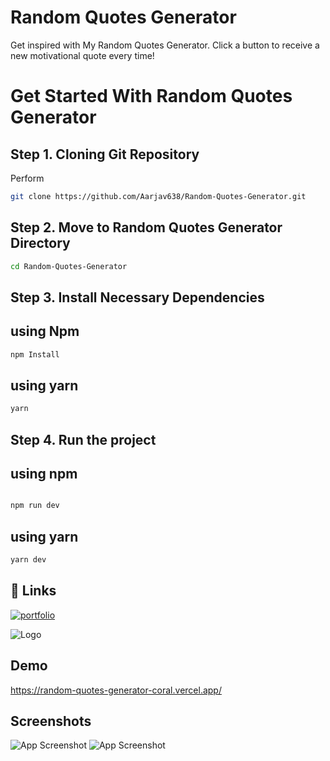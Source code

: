 
# Random Quotes Generator



Get inspired with My Random Quotes Generator. Click a button to receive a new motivational quote every time!

# Get Started With Random Quotes Generator

## Step 1. Cloning Git Repository

Perform

```bash
git clone https://github.com/Aarjav638/Random-Quotes-Generator.git

```
## Step 2. Move to Random Quotes Generator Directory

```bash
cd Random-Quotes-Generator
```

## Step 3. Install Necessary Dependencies

## using Npm 

```bash
npm Install
```

## using yarn

```bash
yarn
```

## Step 4. Run the project

## using npm 

```bash

npm run dev

```

## using yarn

```bash
yarn dev
```


## 🔗 Links
[![portfolio](https://img.shields.io/badge/my_portfolio-000?style=for-the-badge&logo=ko-fi&logoColor=white)](https://github.com/Aarjav638/Random-Quotes-Generator)


![Logo](https://i.ibb.co/WyFw7RL/Logo.png)


## Demo

https://random-quotes-generator-coral.vercel.app/


## Screenshots
![App Screenshot](https://i.ibb.co/rstSd4h/Screenshot-2024-08-12-163619.png)
![App Screenshot](https://i.ibb.co/ZzTxFnS/Screenshot-2024-08-12-183141.png)
